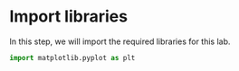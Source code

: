 # Import libraries

In this step, we will import the required libraries for this lab.

```python
import matplotlib.pyplot as plt
```
